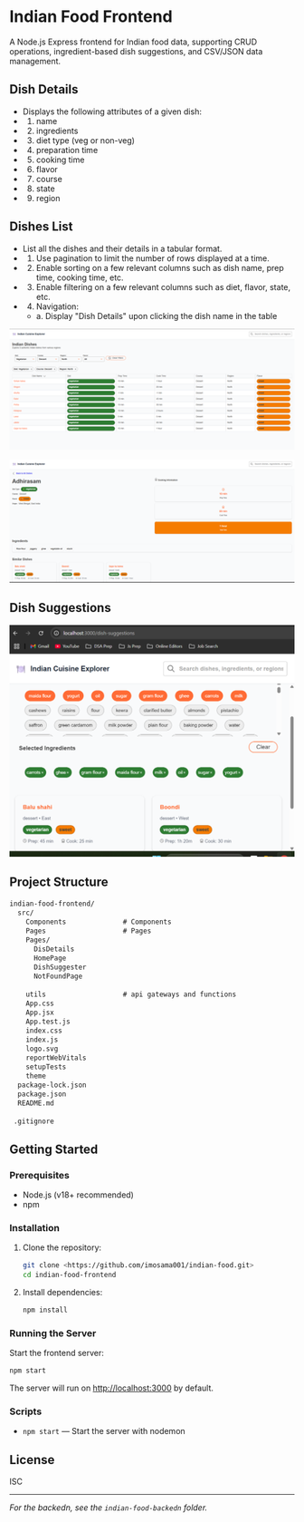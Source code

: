 # Indian Food Frontend

A Node.js Express frontend for Indian food data, supporting CRUD operations, ingredient-based dish suggestions, and CSV/JSON data management.

## Dish Details

- Displays the following attributes of a given dish:
- 1.  name
- 2.  ingredients
- 3.  diet type (veg or non-veg)
- 4.  preparation time
- 5.  cooking time
- 6.  flavor
- 7.  course
- 8.  state
- 9.  region

## Dishes List

- List all the dishes and their details in a tabular format.
- 1.  Use pagination to limit the number of rows displayed at a time.
- 2.  Enable sorting on a few relevant columns such as dish name, prep time, cooking time, etc.
- 3.  Enable filtering on a few relevant columns such as diet, flavor, state, etc.
- 4.  Navigation:
  - a. Display "Dish Details" upon clicking the dish name in the table

![alt text](image.png)

![alt text]({5FDDDFB3-F3F6-44C9-9DDF-221D88B6CE0D}.png)

## Dish Suggestions
![alt text]({6332C88B-BD46-410E-BC75-141239DDB507}.png)

## Project Structure

```
indian-food-frontend/
  src/
    Components              # Components
    Pages                   # Pages
    Pages/
      DisDetails
      HomePage
      DishSuggester
      NotFoundPage

    utils                   # api gateways and functions
    App.css
    App.jsx
    App.test.js
    index.css
    index.js
    logo.svg
    reportWebVitals
    setupTests
    theme
  package-lock.json
  package.json
  README.md

 .gitignore

```

## Getting Started

### Prerequisites

- Node.js (v18+ recommended)
- npm

### Installation

1. Clone the repository:
   ```sh
   git clone <https://github.com/imosama001/indian-food.git>
   cd indian-food-frontend
   ```
2. Install dependencies:
   ```sh
   npm install
   ```

### Running the Server

Start the frontend server:

```sh
npm start
```

The server will run on [http://localhost:3000](http://localhost:3000) by default.

### Scripts

- `npm start` — Start the server with nodemon

## License

ISC

---

_For the backedn, see the `indian-food-backedn` folder._
